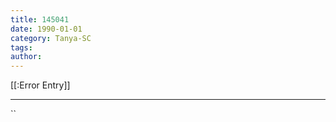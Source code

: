 ```yaml
---
title: 145041
date: 1990-01-01
category: Tanya-SC
tags: 
author: 
---
```


[[:Error Entry]]

---



``

